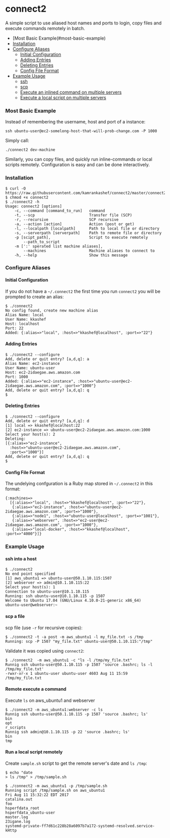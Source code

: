 # connect2

A simple script to use aliased host names and ports to login, copy files and execute commands remotely in batch.

- [Most Basic Example(#most-basic-example)
- [Installation](#installation)
- [Configure Aliases](#configure-aliases)
  - [Initial Configuration](#initial-configuration)
  - [Adding Entries](#adding-entries)
  - [Deleting Entries](#deleting-entries)
  - [Config File Format](#config-file-format)
- [Example Usage](#example-usage)
  - [ssh](#ssh-into-a-host)
  - [scp](#scp-a-file)
  - [Execute an inlined command on multiple servers](#remote-execute-a-command)
  - [Execute a local script on multiple servers](#run-a-local-script-remotely)

### Most Basic Example
 
Instead of remembering the username, host and port of a instance:

`ssh ubuntu-user@ec2-somelong-host-that-will-prob-change.com -P 1000`

Simply call:

`./connect2 dev-machine`

Similarly, you can copy files, and quickly run inline-commands or local scripts remotely.  Configuration is easy and can be done interactively.

### Installation
```
$ curl -O https://raw.githubusercontent.com/kamrankashef/connect2/master/connect2 
$ chmod +x connect2 
$ ./connect2 -h
Usage: connect2 [options]
    -c, --command [command_to_run]   command
    -t, --scp                        Transfer file (SCP)
    -r, --recursive                  SCP recursive
    -a, --action [action]            Action (post or get)
    -l, --localpath [localpath]      Path to local file or directory
    -s, --serverpath [serverpath]    Path to remote file or directory
    -p [scipt_path],                 Script to execute remotely
        --path_to_script
    -m [':' sperated list machine aliases],
        --machines                   Machine aliases to connect to
    -h, --help                       Show this message
```

### Configure Aliases

#### Initial Configuration

If you do not have a `~/.connect2` the first time you run `connect2` you will be prompted to create an alias:

```
$ ./connect2 
No config found, create new machine alias
Alias Name: local
User Name: kkashef
Host: localhost
Port: 22
Added: {:alias=>"local", :host=>"kkashef@localhost", :port=>"22"}
```

#### Adding Entries

```
$ ./connect2 --configure
Add, delete or quit entry? [a,d,q]: a
Alias Name: ec2-instance  
User Name: ubuntu-user
Host: ec2-2idaegae.aws.amazon.com
Port: 1000
Added: {:alias=>"ec2-instance", :host=>"ubuntu-user@ec2-2idaegae.aws.amazon.com", :port=>"1000"}
Add, delete or quit entry? [a,d,q]: q
$
```

#### Deleting Entries

```
$ ./connect2 --configure
Add, delete or quit entry? [a,d,q]: d
[1] local => kkashef@localhost:22
[2] ec2-instance => ubuntu-user@ec2-2idaegae.aws.amazon.com:1000
Select your host(s): 2
Deleting:
[{:alias=>"ec2-instance",
  :host=>"ubuntu-user@ec2-2idaegae.aws.amazon.com",
  :port=>"1000"}]
Add, delete or quit entry? [a,d,q]: q
$
```

#### Config File Format

The undelying confguration is a Ruby map stored in `~/.connect2` in this format:

```
{:machines=>
  [{:alias=>"local", :host=>"kkashef@localhost", :port=>"22"},
   {:alias=>"ec2-instance", :host=>"ubuntu-user@ec2-2idaegae.aws.amazon.com", :port=>"1000"},
   {:alias=>"node1", :host=>"ubuntu-user@localhost", :port=>"1001"},
   {:alias=>"webserver", :host=>"ec2-user@ec2-2idaegae.aws.amazon.com", :port=>"1000"},
   {:alias=>"local-docker", :host=>"kkashef@localhost", :port=>"4000"}]}
```

### Example Usage

#### ssh into a host

```
$ ./connect2 
No end point specified
[1] aws_ubuntu1 => ubuntu-user@50.1.10.115:1507
[2] webserver => admin@10.1.10.115:22
Select your host(s): 1
Connection to ubuntu-user@10.1.10.115
Running: ssh ubuntu-user@10.1.10.115 -p 1507
Welcome to Ubuntu 17.04 (GNU/Linux 4.10.0-21-generic x86_64)
ubuntu-user@webserver:~
```

#### scp a file
scp file (use `-r` for recursive copies):
```
$ ./connect2 -t -a post -m aws_ubuntu1 -l my_file.txt -s /tmp
Running: scp -P 1507 "my_file.txt" ubuntu-user@50.1.10.115:"/tmp"
```

Validate it was copied using `connect2`:
```
$ ./connect2  -m aws_ubuntu1 -c "ls -l /tmp/my_file.txt"
Runnig ssh ubuntu-user@50.1.10.115 -p 1507 'source .bashrc; ls -l /tmp/my_file.txt'
-rwxr-xr-x 1 ubuntu-user ubuntu-user 4603 Aug 11 15:59 /tmp/my_file.txt
```

#### Remote execute a command

Execute `ls` on aws_ubuntu1 and webserver

```
$ ./connect2 -m aws_ubuntu1:webserver -c ls
Runnig ssh ubuntu-user@50.1.10.115 -p 1507 'source .bashrc; ls' 
bin
opt
r_scripts
Runnig ssh admin@10.1.10.115 -p 22 'source .bashrc; ls' 
bin
tmp
```

#### Run a local script remotely

Create `sample.sh` script to get the remote server's date and `ls /tmp`:

```
$ echo "date
> ls /tmp" > /tmp/sample.sh

$ ./connect2 -m aws_ubuntu1 -p /tmp/sample.sh 
Running script /tmp/sample.sh on aws_ubuntu1
Fri Aug 11 15:32:22 EDT 2017
catalina.out
foo
hsperfdata_root
hsperfdata_ubuntu-user
master.log
23igane.log
systemd-private-ff7d61c228b28a6097b7a172-systemd-resolved.service-kHttp
```
